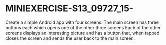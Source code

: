 # MINIEXERCISE-S13_09727_15-
Create a simple Android app with four screens. The main screen has three buttons each which opens one of the other three screens Each of the other screens displays an interesting picture and has a button that, when tapped closes the screen and sends the user back to the main screen.
